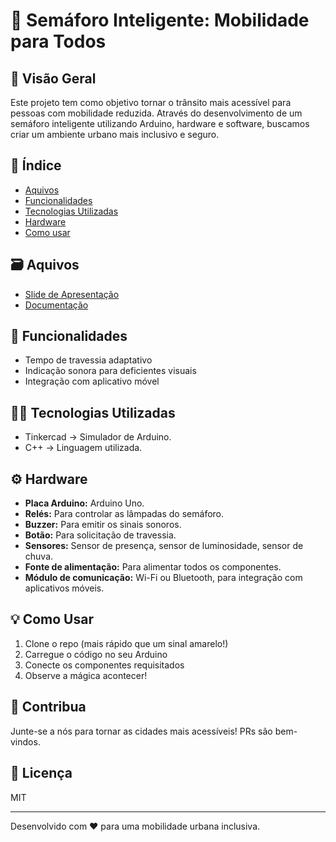 # 🚦 Semáforo Inteligente: Mobilidade para Todos

## 🌟 Visão Geral

Este projeto tem como objetivo tornar o trânsito mais acessível para pessoas com mobilidade reduzida. Através do desenvolvimento de um semáforo inteligente utilizando Arduino, hardware e software, buscamos criar um ambiente urbano mais inclusivo e seguro.

## 📇 Índice

- [Aquivos](#arquivos)
- [Funcionalidades](#funcionalidades)
- [Tecnologias Utilizadas](#tecnologias-utilizadas)
- [Hardware](#hardware)
- [Como usar](#como-usar)

## 🗃️ Aquivos
- [Slide de Apresentação](https://www.canva.com/design/DAGQml6kZRA/itK2R0OD-qjY3XkfpKP72Q/edit?utm_content=DAGQml6kZRA&utm_campaign=designshare&utm_medium=link2&utm_source=sharebutton)
- [Documentação](https://docs.google.com/document/d/1R13ocuJrtPm3Y62L8yrXpyDy5CvzIHFPy4bCkXwBQOo/edit?usp=sharing)


## 🚀 Funcionalidades

- Tempo de travessia adaptativo
- Indicação sonora para deficientes visuais
- Integração com aplicativo móvel

## 👨‍💻 Tecnologias Utilizadas
- Tinkercad -> Simulador de Arduino.
- C++ -> Linguagem utilizada.

## ⚙️ Hardware

* **Placa Arduino:** Arduino Uno.
* **Relés:** Para controlar as lâmpadas do semáforo.
* **Buzzer:** Para emitir os sinais sonoros.
* **Botão:** Para solicitação de travessia.
* **Sensores:** Sensor de presença, sensor de luminosidade, sensor de chuva.
* **Fonte de alimentação:** Para alimentar todos os componentes.
* **Módulo de comunicação:** Wi-Fi ou Bluetooth, para integração com aplicativos móveis.

## 💡 Como Usar

1. Clone o repo (mais rápido que um sinal amarelo!)
2. Carregue o código no seu Arduino
3. Conecte os componentes requisitados
4. Observe a mágica acontecer!

## 🤝 Contribua

Junte-se a nós para tornar as cidades mais acessíveis! PRs são bem-vindos.

## 📜 Licença

MIT

---

Desenvolvido com ❤️ para uma mobilidade urbana inclusiva.
